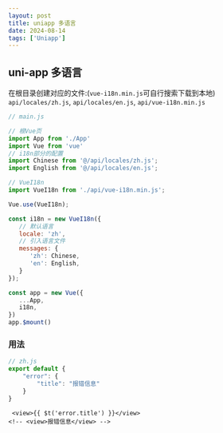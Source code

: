 ```yaml
---
layout: post
title: uniapp 多语言
date: 2024-08-14
tags: ['Uniapp']
---
```


## uni-app 多语言

在根目录创建对应的文件:(`vue-i18n.min.js`可自行搜索下载到本地)
`api/locales/zh.js`,
`api/locales/en.js`,
`api/vue-i18n.min.js`

```js
// main.js

// 根Vue页
import App from './App'
import Vue from 'vue'
// i18n部分的配置
import Chinese from '@/api/locales/zh.js';
import English from '@/api/locales/en.js';

// VueI18n
import VueI18n from './api/vue-i18n.min.js';

Vue.use(VueI18n);

const i18n = new VueI18n({
   // 默认语言
   locale: 'zh',
   // 引入语言文件
   messages: {
      'zh': Chinese,
      'en': English,
   }
});

const app = new Vue({
   ...App,
   i18n,
})
app.$mount()
```
### 用法
```js
// zh.js
export default {
    "error": {
        "title": "报错信息"
    }
}
```
```vue
 <view>{{ $t('error.title') }}</view>
<!-- <view>报错信息</view> -->
```
